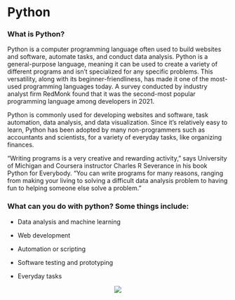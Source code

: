 # Python
### What is Python?

Python is a computer programming language often used to build websites and software, automate tasks, and conduct data analysis. Python is a general-purpose language, meaning it can be used to create a variety of different programs and isn’t specialized for any specific problems. This versatility, along with its beginner-friendliness, has made it one of the most-used programming languages today. A survey conducted by industry analyst firm RedMonk found that it was the second-most popular programming language among developers in 2021.

Python is commonly used for developing websites and software, task automation, data analysis, and data visualization. Since it’s relatively easy to learn, Python has been adopted by many non-programmers such as accountants and scientists, for a variety of everyday tasks, like organizing finances.

“Writing programs is a very creative and rewarding activity,” says University of Michigan and Coursera instructor Charles R Severance in his book Python for Everybody. “You can write programs for many reasons, ranging from making your living to solving a difficult data analysis problem to having fun to helping someone else solve a problem.”

### What can you do with python? Some things include:

* Data analysis and machine learning

* Web development

* Automation or scripting

* Software testing and prototyping

* Everyday tasks

<p align="center">
  <img src="https://readme-typing-svg.herokuapp.com?center=true&width=380&lines=Thanks+For+Visiting+My+Repository;Always+learning+new+things">
</p>